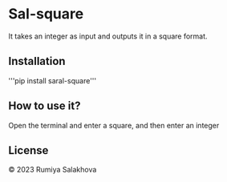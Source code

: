 # Sal-square
It takes an integer as input and outputs it in a square format.

## Installation
'''pip install saral-square'''

## How to use it?
Open the terminal and enter a square, and then enter an integer

## License
© 2023 Rumiya Salakhova
